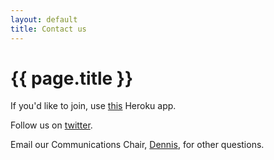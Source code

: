 ```yaml
---
layout: default
title: Contact us
---
```


# {{ page.title }}

If you'd like to join, use [this](http://isalstudentsinvite.herokuapp.com/)
Heroku app.

Follow us on [twitter](https://twitter.com/ISALstudents).

Email our Communications Chair, [Dennis](mailto:dennis@d9w.xyz), for other questions.
